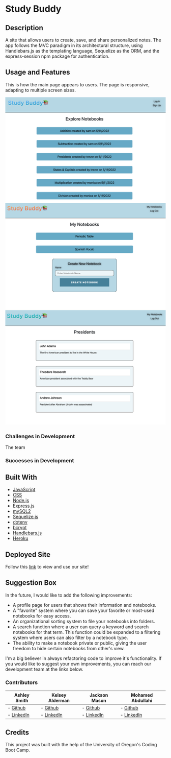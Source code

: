 # Study Buddy

## Description

A site that allows users to create, save, and share personalized notes. The app follows the MVC paradigm in its architectural structure, using Handlebars.js as the templating language, Sequelize as the ORM, and the express-session npm package for authentication.

## Usage and Features

This is how the main page appears to users. The page is responsive, adapting to multiple screen sizes.

<p align="center">
<img alt="screenshot of Study Buddy homepage" src="./content/images/study-buddy-home.jpeg"/>
<img alt="screenshot of Study Buddy user dashboard" src="./content/images/study-buddy-mynotebooks.jpeg"/>
<img alt="screenshot of Study Buddy notebook" src="./content/images/study-buddy-notebook.jpeg"/>
</p>

### Challenges in Development

The team 

### Successes in Development



## Built With

- [JavaScript](https://developer.mozilla.org/en-US/docs/Web/JavaScript)
- [CSS](https://developer.mozilla.org/en-US/docs/Web/CSS)
- [Node.js](https://nodejs.org/en/)
- [Express.js](https://www.npmjs.com/package/express)
- [mySQL2](https://www.npmjs.com/package/mysql2)
- [Sequelize.js](https://sequelize.org/)
- [dotenv](https://www.npmjs.com/package/dotenv)
- [bcrypt](https://www.npmjs.com/package/bcrypt)
- [Handlebars.js](https://handlebarsjs.com/)
- [Heroku](https://www.heroku.com/)

## Deployed Site

Follow this [link](https://afternoon-refuge-77491.herokuapp.com/) to view and use our site! 

## Suggestion Box

In the future, I would like to add the following improvements:

- A profile page for users that shows their information and notebooks.
- A "favorite" system where you can save your favorite or most-used notebooks for easy access.
- An organizational sorting system to file your notebooks into folders.
- A search function where a user can query a keyword and search notebooks for that term. This function could be expanded to a filtering system where users can also filter by a notebook type.
- The ability to make a notebook private or public, giving the user freedom to hide certain notebooks from other's view. 

I'm a big believer in always refactoring code to improve it's functionality. If you would like to suggest your own improvements, you can reach our development team at the links below.

### Contributors

| **Ashley Smith**                                    | **Kelsey Alderman**                                                 | **Jackson Mason**                                                        | **Mohamed Abdullahi**                                            |
| --------------------------------------------------- | ------------------------------------------------------------------- | ------------------------------------------------------------------------ | ---------------------------------------------------------------- |
| - [Github](https://github.com/ashlynn4567)          | - [Github](https://github.com/kelseyalderman)                       | - [Github](https://github.com/ShibuyaCho)                                | - [Github](https://github.com/mo9399)                            |
| - [LinkedIn](www.linkedin.com/in/Ashley-Lynn-Smith) | - [LinkedIn](https://www.linkedin.com/in/kelsey-alderman-79019922b) | - [LinkedIn](https://www.linkedin.com/mwlite/in/jackson-mason-28b043228) | - [LinkedIn](http://linkedin.com/in/mohamed-abdullahi-944b2922b) |

## Credits

This project was built with the help of the University of Oregon's Coding Boot Camp.
